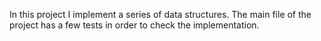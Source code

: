 In this project I implement a series of data structures. The main file of the project has a few tests in order to check the implementation.
